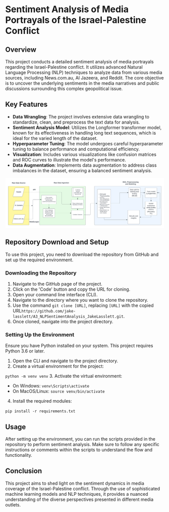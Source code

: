 # Sentiment Analysis of Media Portrayals of the Israel-Palestine Conflict

## Overview

This project conducts a detailed sentiment analysis of media portrayals regarding the Israel-Palestine conflict. It utilizes advanced Natural Language Processing (NLP) techniques to analyze data from various media sources, including News.com.au, Al Jazeera, and Reddit. The core objective is to uncover the underlying sentiments in the media narratives and public discussions surrounding this complex geopolitical issue.

## Key Features

- **Data Wrangling**: The project involves extensive data wrangling to standardize, clean, and preprocess the text data for analysis.
- **Sentiment Analysis Model**: Utilizes the Longformer transformer model, known for its effectiveness in handling long text sequences, which is ideal for the varied length of the dataset.
- **Hyperparameter Tuning**: The model undergoes careful hyperparameter tuning to balance performance and computational efficiency.
- **Visualization**: Includes various visualizations like confusion matrices and ROC curves to illustrate the model's performance.
- **Data Augmentation**: Implements data augmentation to address class imbalances in the dataset, ensuring a balanced sentiment analysis.

![](A3_Data_Workflow.png)

## Repository Download and Setup

To use this project, you need to download the repository from GitHub and set up the required environment.

### Downloading the Repository

1. Navigate to the GitHub page of the project.
2. Click on the 'Code' button and copy the URL for cloning.
3. Open your command line interface (CLI).
4. Navigate to the directory where you want to clone the repository.
5. Use the command `git clone [URL]`, replacing `[URL]` with the copied URL`https://github.com/jake-lasslett/A3_NLPSentimentAnalysis_JakeLasslett.git`.
6. Once cloned, navigate into the project directory.

### Setting Up the Environment

Ensure you have Python installed on your system. This project requires Python 3.6 or later.

1. Open the CLI and navigate to the project directory.
2. Create a virtual environment for the project:

`python -m venv venv`
3. Activate the virtual environment:
- On Windows: `venv\Scripts\activate`
- On MacOS/Linux: `source venv/bin/activate`
4. Install the required modules:

`pip install -r requirements.txt`

## Usage

After setting up the environment, you can run the scripts provided in the repository to perform sentiment analysis. Make sure to follow any specific instructions or comments within the scripts to understand the flow and functionality.

## Conclusion

This project aims to shed light on the sentiment dynamics in media coverage of the Israel-Palestine conflict. Through the use of sophisticated machine learning models and NLP techniques, it provides a nuanced understanding of the diverse perspectives presented in different media outlets.

